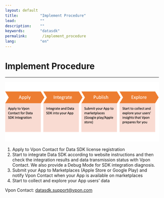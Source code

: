 ```yaml
---
layout: default
title:          "Implement Procedure"
lead:           ""
description:    ""
keywords:       "datasdk"
permalink:       /implement_procedure
lang:           "en"
---
```


# Implement Procedure
---
![](docs/images/implement_procedure.png)
1. Apply to Vpon Contact for Data SDK license registration  
2. Start to integrate Data SDK according to website instructions and then check the integration results and data transmission status with Vpon Contact. We also provide a Debug Mode for SDK integration diagnosis. 
3. Submit your App to Marketplaces (Apple Store or Google Play) and notify Vpon Contact when your App is available on marketplaces
4. Start to collect and explore your App users’ data

Vpon Contact: <a href="mailto: datasdk.support@vpon.com">datasdk.support@vpon.com</a>
